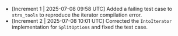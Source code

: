 * [Increment 1 | 2025-07-08 09:58 UTC] Added a failing test case to `strs_tools` to reproduce the iterator compilation error.
* [Increment 2 | 2025-07-08 10:01 UTC] Corrected the `IntoIterator` implementation for `SplitOptions` and fixed the test case.